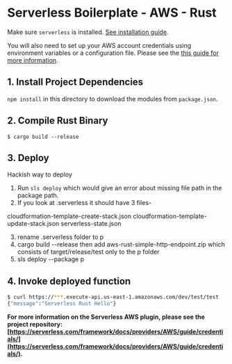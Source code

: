 <!--
title: 'AWS Serverless Boilerplate example in Rust'
description: 'This example shows a Serverless boilerplate in Rust.'
layout: Doc
framework: v1+
platform: AWS
language: Rust
authorLink: 'https://github.com/jonee'
authorName: 'Jonee Ryan Ty'
authorAvatar:
-->

# Serverless Boilerplate - AWS - Rust

Make sure `serverless` is installed. [See installation guide](https://serverless.com/framework/docs/providers/AWS/guide/installation/).

You will also need to set up your AWS account credentials using environment variables or a configuration file. Please see the [this guide for more information](https://serverless.com/framework/docs/providers/AWS/guide/credentials/).

## 1. Install Project Dependencies
`npm install` in this directory to download the modules from `package.json`.

## 2. Compile Rust Binary

```
$ cargo build --release
```

## 3. Deploy

Hackish way to deploy

1. Run `sls deploy` which would give an error about missing file path in the package path.
2. If you look at .serverless it should have 3 files-

cloudformation-template-create-stack.json
cloudformation-template-update-stack.json
serverless-state.json

3. rename .serverless folder to p
4. cargo build --release then add aws-rust-simple-http-endpoint.zip which consists of target/release/test only to the p folder
5. sls deploy --package p




## 4. Invoke deployed function

```bash
$ curl https://***.execute-api.us-east-1.amazonaws.com/dev/test/test
{"message":"Serverless Rust Hello"}
```

**For more information on the Serverless AWS plugin, please see the project repository: [https://serverless.com/framework/docs/providers/AWS/guide/credentials/](https://serverless.com/framework/docs/providers/AWS/guide/credentials/).**

